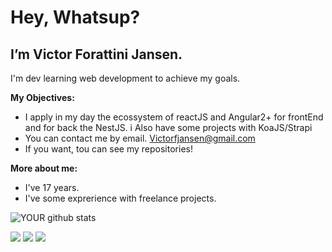 # Hey, Whatsup?

## I’m Victor Forattini Jansen. 
I'm dev learning web development to achieve my goals.


<b> My Objectives: </b>

 
- I apply in my day the ecossystem of reactJS and Angular2+ for frontEnd and for back the NestJS. i Also have some projects with KoaJS/Strapi
- You can contact me by email. Victorfjansen@gmail.com
- If you want, tou can see my repositories!

<b> More about me: </b>

- I've 17 years.
- I've some exprerience with freelance projects.

![YOUR github stats](https://github-readme-stats.vercel.app/api?username=victorfjansen)

[<img src="https://img.shields.io/badge/medium-%2312100E.svg?&style=for-the-badge&logo=medium&logoColor=white" />](https://medium.com/@victorfjansen) [<img src="https://img.shields.io/badge/linkedin-%230077B5.svg?&style=for-the-badge&logo=linkedin&logoColor=white" />](https://www.linkedin.com/in/victorfjansen/) [<img src = "https://img.shields.io/badge/instagram-%23E4405F.svg?&style=for-the-badge&logo=instagram&logoColor=white">](https://www.instagram.com/victor_fjansen/)
